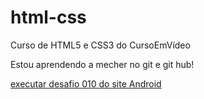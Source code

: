 # html-css
 Curso de HTML5 e CSS3 do CursoEmVídeo

 Estou aprendendo a mecher no git e git hub!

 <a href="https://estevanferreira17.github.io/html-css/desafios/desafio010/projeto.html">executar desafio 010 do site Android</a>
